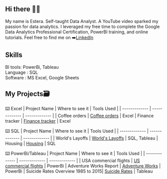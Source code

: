 ## Hi there 🙋‍♀️
My name is Estera. Self-taught Data Analyst. A YouTube video sparked my passion for data analytics. I leveraged my free time to complete the Google Data Analytics Professional Certification, PowerBI training, and online tutorials. Feel free to find me on ➡️[LinkedIn](https://www.linkedin.com/in/estera-lasek/)


## **Skills**
BI tools: PowerBi, Tableau\
Language : SQL\
Software : MS Excel, Google Sheets

## **My Projects**🗃️

⌨️ Excel
| Project Name  | Where to see it | Tools Used |
| ------------- | ------------- | ------------- |
| Coffee orders  | [Coffee orders](https://github.com/EsiaGB/Coffee_orders) | Excel
| Finance tracker  | [Finance tracker](https://github.com/EsiaGB/Finance_tracker) | Excel

⌨️ SQL
| Project Name  | Where to see it | Tools Used |
| ------------- | ------------- | ------------- |
| World's Layoffs  | [World's Layoffs](https://github.com/EsiaGB/worlds_layoffs)  | SQL, Tableau
| Housing  | [Housing](https://github.com/EsiaGB/Housing) | SQL

⌨️ PowerBi/Tableau
| Project Name | Where to see it | Tools Used |
| ------------- | ------------- | ------------- |
| USA commercial flights | [US commercial flights](https://github.com/EsiaGB/Airlines) | PowerBi
| Adventure Works Report | [Adventure Works](https://github.com/EsiaGB/AdventureWorks) | PowerBi
| Suicide Rates Overview 1985 to 2015| [Suicide Rates](https://public.tableau.com/app/profile/estera.lasek/viz/Suicide_17116475929130/Dashboard1) | Tableau






